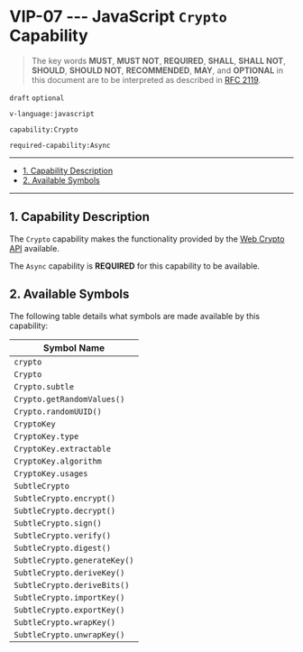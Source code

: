 <!-- markdownlint-disable MD043 -->

# VIP-07 --- JavaScript `Crypto` Capability

> The key words **MUST**, **MUST NOT**, **REQUIRED**, **SHALL**, **SHALL NOT**, **SHOULD**, **SHOULD NOT**, **RECOMMENDED**,  **MAY**, and **OPTIONAL** in this document are to be interpreted as described in [RFC 2119](https://www.rfc-editor.org/rfc/rfc2119.txt).

`draft` `optional`

`v-language:javascript`

`capability:Crypto`

`required-capability:Async`

---

- [1. Capability Description](#1-capability-description)
- [2. Available Symbols](#2-available-symbols)

---

## 1. Capability Description

The `Crypto` capability makes the functionality provided by the [Web Crypto API](https://developer.mozilla.org/en-US/docs/Web/API/Web_Crypto_API) available.

The `Async` capability is **REQUIRED** for this capability to be available.

## 2. Available Symbols

The following table details what symbols are made available by this capability:

| Symbol Name                  |
| ---------------------------- |
| `crypto`                     |
| `Crypto`                     |
| `Crypto.subtle`              |
| `Crypto.getRandomValues()`   |
| `Crypto.randomUUID()`        |
| `CryptoKey`                  |
| `CryptoKey.type`             |
| `CryptoKey.extractable`      |
| `CryptoKey.algorithm`        |
| `CryptoKey.usages`           |
| `SubtleCrypto`               |
| `SubtleCrypto.encrypt()`     |
| `SubtleCrypto.decrypt()`     |
| `SubtleCrypto.sign()`        |
| `SubtleCrypto.verify()`      |
| `SubtleCrypto.digest()`      |
| `SubtleCrypto.generateKey()` |
| `SubtleCrypto.deriveKey()`   |
| `SubtleCrypto.deriveBits()`  |
| `SubtleCrypto.importKey()`   |
| `SubtleCrypto.exportKey()`   |
| `SubtleCrypto.wrapKey()`     |
| `SubtleCrypto.unwrapKey()`   |
